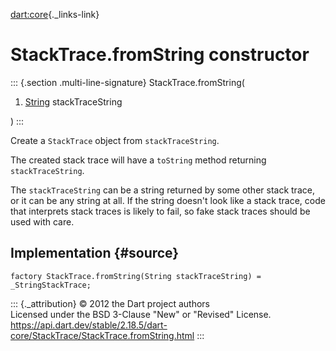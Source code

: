 [dart:core](../../dart-core/dart-core-library){._links-link}

StackTrace.fromString constructor
=================================

::: {.section .multi-line-signature}
StackTrace.fromString(

1.  [String](../string-class) stackTraceString

)
:::

Create a `StackTrace` object from `stackTraceString`.

The created stack trace will have a `toString` method returning
`stackTraceString`.

The `stackTraceString` can be a string returned by some other stack
trace, or it can be any string at all. If the string doesn\'t look like
a stack trace, code that interprets stack traces is likely to fail, so
fake stack traces should be used with care.

Implementation {#source}
--------------

``` {.language-dart data-language="dart"}
factory StackTrace.fromString(String stackTraceString) = _StringStackTrace;
```

::: {._attribution}
© 2012 the Dart project authors\
Licensed under the BSD 3-Clause \"New\" or \"Revised\" License.\
<https://api.dart.dev/stable/2.18.5/dart-core/StackTrace/StackTrace.fromString.html>
:::
